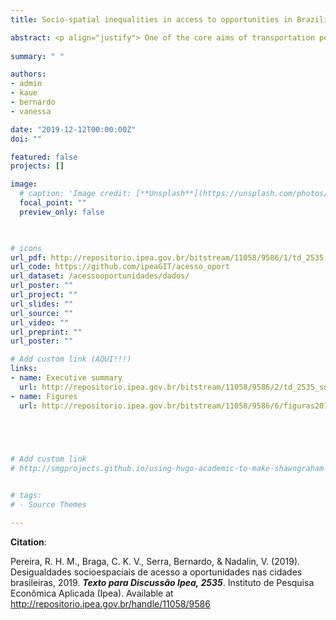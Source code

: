 ```yaml
---
title: Socio-spatial inequalities in access to opportunities in Brazilian cities, 2019 [PORT]

abstract: <p align="justify"> One of the core aims of transportation policies is to facilitate people’s access to employment, health and education opportunities as well as cultural and leisure activities. Nonetheless, transport research and policies in Brazil are still largely focused on the challenges of reducing road congestion and commuting times, while paying little attention to issues of urban accessibility. This study presents the first results of the Access to Opportunities Project, assessing the inequalities in access to opportunities in Brazilian largest cities in 2019 with estimates of access to jobs, health and education services. In this edition, the study includes accessibility estimates by active transport modes (walking and cycling) for the 20 largest cities in the country, and by public transport for 7 major cities (Sao Paulo, Rio de Janeiro, Belo Horizonte, Recife, Fortaleza, Porto Alegre and Curitiba). The project combines data from administrative records, sample surveys, satellite imagery and collaborative mapping to calculate accessibility levels at high spatial resolution and disaggregated by socioeconomic groups according to income level and race. The results reveal two general patterns. In all the twenty analyzed cities, the concentration of activities in central urban areas combined with the performance/connectivity of transportation networks lead to areas of high accessibility close to city centers in contrast to urban peripheries marked by deserts of opportunities. Furthermore, the results show that white and high-income people have, on average, higher accessibility to employment, health and education opportunities than black and low-income people in all of the cities analyzed, regardless of transportation mode. The results and data outputs of the Access to Opportunities Project are made publicly available, creating a rich dataset that can be used to improve the planning and evaluation of public policies aimed to promote sustainable and inclusive cities. </p>
  
summary: " "

authors:
- admin
- kaue
- bernardo
- vanessa

date: "2019-12-12T00:00:00Z"
doi: ""

featured: false
projects: []

image:
  # caption: 'Image credit: [**Unsplash**](https://unsplash.com/photos/jdD8gXaTZsc)'
  focal_point: ""
  preview_only: false


  
# icons
url_pdf: http://repositorio.ipea.gov.br/bitstream/11058/9586/1/td_2535.pdf
url_code: https://github.com/ipeaGIT/acesso_oport
url_dataset: /acessooportunidades/dados/
url_poster: ""
url_project: ""
url_slides: ""
url_source: ""
url_video: ""
url_preprint: ""
url_poster: ""

# Add custom link (AQUI!!!)
links:
- name: Executive summary
  url: http://repositorio.ipea.gov.br/bitstream/11058/9586/2/td_2535_sumex.pdf
- name: Figures
  url: http://repositorio.ipea.gov.br/bitstream/11058/9586/6/figuras2019_v1.0_20200116.zip


  


# Add custom link
# http://smgprojects.github.io/using-hugo-academic-to-make-shawngraham-dot-github-dot-io/


# tags:
# - Source Themes

---
```



__Citation__:

Pereira, R. H. M., Braga, C. K. V., Serra, Bernardo, & Nadalin, V. (2019). Desigualdades socioespaciais de acesso a oportunidades nas cidades brasileiras, 2019. ***Texto para Discussão Ipea, 2535***. Instituto de Pesquisa Econômica Aplicada (Ipea). Available at http://repositorio.ipea.gov.br/handle/11058/9586

